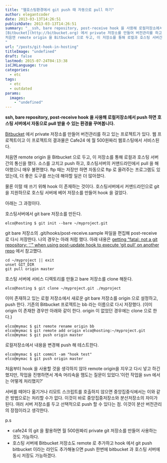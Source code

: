```yaml
---
title: "웹호스팅환경에서 git push 때 자동으로 pull 하기"
author: elegantcoder
date: 2013-03-13T14:26:51
publishDate: 2013-03-13T14:26:51
summary: "__ssh, bare repository, post-receive hook 을 사용해 로컬저장소에서 push 하면  호스팅 서버에서 자동으로 pull 받을 수 있는 환경을 꾸며봅니다.__
[Bitbucket](http://bitbucket.org) 에서 private 저장소를 만들어 버전관리를 하고 있는 프로젝트가 있다. 웹 프로젝트이고 이 프로젝트의 결과물은 Cafe24 에 월 500원짜리 웹호스팅에서 서비스된다.
처음엔 remote origin 을 Bitbucket 으로 두고, 이 저장소를 통해 로컬과 호스팅 서버간의 통신을 했다. 소스를 고치고 push 하고, 호스팅서버의 커맨드라인에서 pull 을 해야했으니 매우 불편했다.
"
url: "/posts/git-hook-in-hosting"
titleImage: "undefined"
draft: false
lastmod: 2015-07-24T04:13:38
isCJKLanguage: true
categories:
  - etc
tags:
  - etc
  - outdated
params:
  images:
    - "undefined"
---
```

**ssh, bare repository, post-receive hook 을 사용해 로컬저장소에서 push 하면 호스팅 서버에서 자동으로 pull 받을 수 있는 환경을 꾸며봅니다.**

[Bitbucket](http://bitbucket.org) 에서 private 저장소를 만들어 버전관리를 하고 있는 프로젝트가 있다. 웹 프로젝트이고 이 프로젝트의 결과물은 Cafe24 에 월 500원짜리 웹호스팅에서 서비스된다.

처음엔 remote origin 을 Bitbucket 으로 두고, 이 저장소를 통해 로컬과 호스팅 서버간의 통신을 했다. 소스를 고치고 push 하고, 호스팅서버의 커맨드라인에서 pull 을 해야했으니 매우 불편했다. ftp 때는 저장만 하면 자동으로 ftp 로 올려주는 프로그램도 있었는데, 더 좋은 도구를 쓰는데 해야할 일은 더 많아졌다.

물론 이럴 때 쓰기 위해 hook 이 존재하는 것이다. 호스팅서버에서 커맨드라인으로 git을 지원하므로 호스팅 서버에 베어 저장소를 만들어 hook 을 걸었다.

아래는 그 과정이다.

호스팅서버에서 git bare 저장소를 만든다.

```
elco@hosting $ git init --bare ~/myproject.git
```

git bare 저장소의 .git/hooks/post-receive.sample 파일을 편집해 post-receive 로 다시 저장한다. 나의 경우는 아래 처럼 했다. 아래 내용은 [getting “fatal: not a git repository: ‘.’” when using post-update hook to execute ‘git pull’ on another repo](http://stackoverflow.com/questions/4043609/getting-fatal-not-a-git-repository-when-using-post-update-hook-to-execut) 에서 참고했다.

```
cd ~/myproject || exit
unset GIT_DIR
git pull origin master
```

호스팅 서버에 서비스 디렉토리를 만들고 bare 저장소를 clone 해둔다.

```
elco@hosting $ git clone ~/myproject.git ./myproject
```

이미 존재하고 있는 로컬 저장소에서 새로운 git bare 저장소를 origin 으로 설정하고, push 한다. 기존의 Bitbucket 프로젝트는 bb 라는 이름으로 다시 저장했다. (이미 origin 이 존재한 경우만 아래와 같이 한다. origin 이 없었던 경우에는 clone 으로 한다.)

```
elco@mymac $ git remote rename origin bb
elco@mymac $ git remote add origin elco@hosting:~/myproject.git
elco@mymac $ git push origin master
```

로컬저장소에서 내용을 변경해 push 해 테스트한다.

```
elco@mymac $ git commit -am "hook test"
elco@mymac $ git push origin master
```

처음부터 hook 을 사용할 것을 생각하지 않아 remote origin을 지우고 다시 넣고 하긴 했지만, 작업을 진행하면서 계속 머리속을 맴도는 질문이 있었다.’이런 작업을 svn 에서는 어떻게 처리했지?’

서버를 떼어다 옮기거나 리모트 스크립트를 호출하지 않으면 중앙집중식에서는 이와 같은 방법으로는 처리할 수가 없다. 이것이 바로 중앙집중저장소와 분산저장소의 차이가 된다. 여러 서버 저장소를 두고 선택적으로 push 할 수 있다는 점. 이것이 분산 버전관리의 장점이라고 생각한다.

p.s

-   cafe24 의 git 을 활용하면 월 500원짜리 private git 저장소를 만들어 사용하는 것도 가능하다.
-   호스팅 서버에 Bitbucket 저장소도 remote 로 추가하고 hook 에서 git push bitbucket 이라는 라인도 추가해놓으면 push 한번에 bitbucket 과 호스팅 서버에 동시 저장도 가능하겠다.